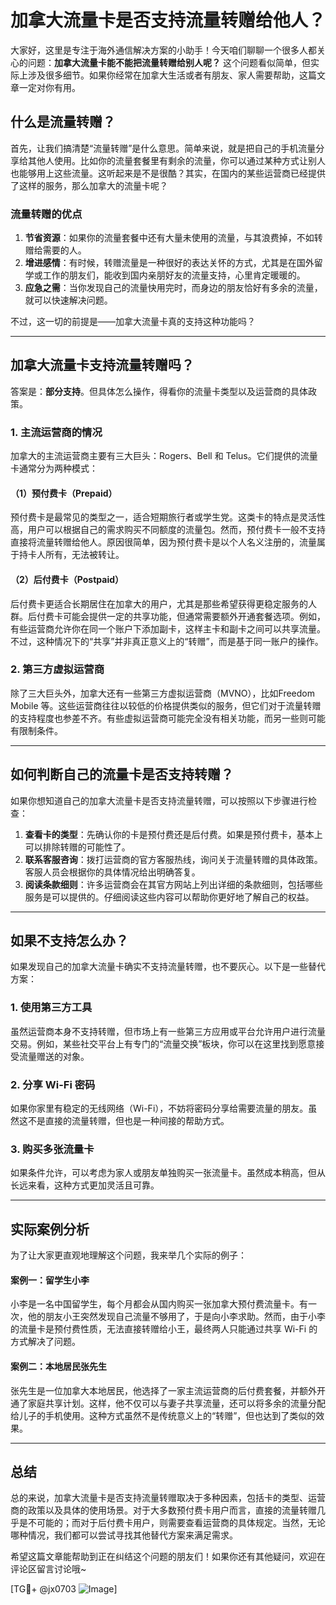 # 加拿大流量卡是否支持流量转赠给他人？

大家好，这里是专注于海外通信解决方案的小助手！今天咱们聊聊一个很多人都关心的问题：**加拿大流量卡能不能把流量转赠给别人呢？** 这个问题看似简单，但实际上涉及很多细节。如果你经常在加拿大生活或者有朋友、家人需要帮助，这篇文章一定对你有用。

## 什么是流量转赠？

首先，让我们搞清楚“流量转赠”是什么意思。简单来说，就是把自己的手机流量分享给其他人使用。比如你的流量套餐里有剩余的流量，你可以通过某种方式让别人也能够用上这些流量。这听起来是不是很酷？其实，在国内的某些运营商已经提供了这样的服务，那么加拿大的流量卡呢？

### 流量转赠的优点

1. **节省资源**：如果你的流量套餐中还有大量未使用的流量，与其浪费掉，不如转赠给需要的人。
2. **增进感情**：有时候，转赠流量是一种很好的表达关怀的方式，尤其是在国外留学或工作的朋友们，能收到国内亲朋好友的流量支持，心里肯定暖暖的。
3. **应急之需**：当你发现自己的流量快用完时，而身边的朋友恰好有多余的流量，就可以快速解决问题。

不过，这一切的前提是——加拿大流量卡真的支持这种功能吗？

---

## 加拿大流量卡支持流量转赠吗？

答案是：**部分支持**。但具体怎么操作，得看你的流量卡类型以及运营商的具体政策。

### 1. 主流运营商的情况

加拿大的主流运营商主要有三大巨头：Rogers、Bell 和 Telus。它们提供的流量卡通常分为两种模式：

#### （1）预付费卡（Prepaid）
预付费卡是最常见的类型之一，适合短期旅行者或学生党。这类卡的特点是灵活性高，用户可以根据自己的需求购买不同额度的流量包。然而，预付费卡一般不支持直接将流量转赠给他人。原因很简单，因为预付费卡是以个人名义注册的，流量属于持卡人所有，无法被转让。

#### （2）后付费卡（Postpaid）
后付费卡更适合长期居住在加拿大的用户，尤其是那些希望获得更稳定服务的人群。后付费卡可能会提供一定的共享功能，但通常需要额外开通套餐选项。例如，有些运营商允许你在同一个账户下添加副卡，这样主卡和副卡之间可以共享流量。不过，这种情况下的“共享”并非真正意义上的“转赠”，而是基于同一账户的操作。

### 2. 第三方虚拟运营商

除了三大巨头外，加拿大还有一些第三方虚拟运营商（MVNO），比如Freedom Mobile 等。这些运营商往往以较低的价格提供类似的服务，但它们对于流量转赠的支持程度也参差不齐。有些虚拟运营商可能完全没有相关功能，而另一些则可能有限制条件。

---

## 如何判断自己的流量卡是否支持转赠？

如果你想知道自己的加拿大流量卡是否支持流量转赠，可以按照以下步骤进行检查：

1. **查看卡的类型**：先确认你的卡是预付费还是后付费。如果是预付费卡，基本上可以排除转赠的可能性了。
2. **联系客服咨询**：拨打运营商的官方客服热线，询问关于流量转赠的具体政策。客服人员会根据你的具体情况给出明确答复。
3. **阅读条款细则**：许多运营商会在其官方网站上列出详细的条款细则，包括哪些服务是可以提供的。仔细阅读这些内容可以帮助你更好地了解自己的权益。

---

## 如果不支持怎么办？

如果发现自己的加拿大流量卡确实不支持流量转赠，也不要灰心。以下是一些替代方案：

### 1. 使用第三方工具
虽然运营商本身不支持转赠，但市场上有一些第三方应用或平台允许用户进行流量交易。例如，某些社交平台上有专门的“流量交换”板块，你可以在这里找到愿意接受流量赠送的对象。

### 2. 分享 Wi-Fi 密码
如果你家里有稳定的无线网络（Wi-Fi），不妨将密码分享给需要流量的朋友。虽然这不是直接的流量转赠，但也是一种间接的帮助方式。

### 3. 购买多张流量卡
如果条件允许，可以考虑为家人或朋友单独购买一张流量卡。虽然成本稍高，但从长远来看，这种方式更加灵活且可靠。

---

## 实际案例分析

为了让大家更直观地理解这个问题，我来举几个实际的例子：

#### 案例一：留学生小李
小李是一名中国留学生，每个月都会从国内购买一张加拿大预付费流量卡。有一次，他的朋友小王突然发现自己流量不够用了，于是向小李求助。然而，由于小李的流量卡是预付费性质，无法直接转赠给小王，最终两人只能通过共享 Wi-Fi 的方式解决了问题。

#### 案例二：本地居民张先生
张先生是一位加拿大本地居民，他选择了一家主流运营商的后付费套餐，并额外开通了家庭共享计划。这样，他不仅可以与妻子共享流量，还可以将多余的流量分配给儿子的手机使用。这种方式虽然不是传统意义上的“转赠”，但也达到了类似的效果。

---

## 总结

总的来说，加拿大流量卡是否支持流量转赠取决于多种因素，包括卡的类型、运营商的政策以及具体的使用场景。对于大多数预付费卡用户而言，直接的流量转赠几乎是不可能的；而对于后付费卡用户，则需要查看运营商的具体规定。当然，无论哪种情况，我们都可以尝试寻找其他替代方案来满足需求。

希望这篇文章能帮助到正在纠结这个问题的朋友们！如果你还有其他疑问，欢迎在评论区留言讨论哦~

[TG💪+ @jx0703 ![Image](https://github.com/user-attachments/assets/dbca1d08-cadb-493c-b0ec-ad6f7a83f270)]